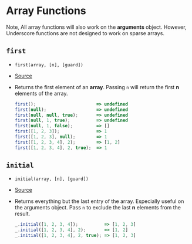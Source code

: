 # Array Functions

Note, All array functions will also work on the **arguments** object.
However, Underscore functions are not designed to work on sparse arrays.

## `first`

+ `first(array, [n], [guard])`
+ [Source](../modules/first.js)
+ Returns the first element of an **array**. Passing `n` will return the
  first **n** elements of the array.

  ``` javascript
  first();                       => undefined
  first(null);                   => undefined
  first(null, null, true);       => undefined
  first(null, 1, true);          => undefined
  first(null, 1, false);         => []
  first([1, 2, 3]);              => 1
  first([1, 2, 3], null);        => 1
  first([1, 2, 3, 4], 2);        => [1, 2]
  first([1, 2, 3, 4], 2, true);  => 1
  ```

## `initial`

+ `initial(array, [n], [guard])`
+ [Source](../modules/initial.js)
+ Returns everything but the last entry of the array. Especially useful
  on the arguments object. Pass `n` to exclude the last **n** elements
  from the result.

  ``` javascript
  _.initial([1, 2, 3, 4]);          => [1, 2, 3]
  _.initial([1, 2, 3, 4], 2);       => [1, 2]
  _.initial([1, 2, 3, 4], 2, true); => [1, 2, 3]
  ```